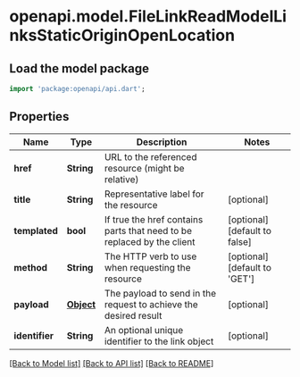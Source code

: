 # openapi.model.FileLinkReadModelLinksStaticOriginOpenLocation

## Load the model package
```dart
import 'package:openapi/api.dart';
```

## Properties
Name | Type | Description | Notes
------------ | ------------- | ------------- | -------------
**href** | **String** | URL to the referenced resource (might be relative) | 
**title** | **String** | Representative label for the resource | [optional] 
**templated** | **bool** | If true the href contains parts that need to be replaced by the client | [optional] [default to false]
**method** | **String** | The HTTP verb to use when requesting the resource | [optional] [default to 'GET']
**payload** | [**Object**](.md) | The payload to send in the request to achieve the desired result | [optional] 
**identifier** | **String** | An optional unique identifier to the link object | [optional] 

[[Back to Model list]](../README.md#documentation-for-models) [[Back to API list]](../README.md#documentation-for-api-endpoints) [[Back to README]](../README.md)


